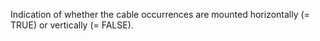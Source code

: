 ﻿Indication of whether the cable occurrences are mounted horizontally (= TRUE) or vertically (= FALSE).